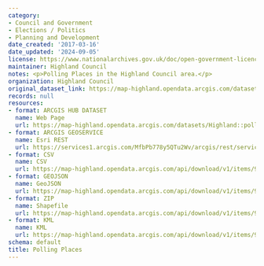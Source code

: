 ```yaml
---
category:
- Council and Government
- Elections / Politics
- Planning and Development
date_created: '2017-03-16'
date_updated: '2024-09-05'
license: https://www.nationalarchives.gov.uk/doc/open-government-licence/version/3/
maintainer: Highland Council
notes: <p>Polling Places in the Highland Council area.</p>
organization: Highland Council
original_dataset_link: https://map-highland.opendata.arcgis.com/datasets/Highland::pollingplaces
records: null
resources:
- format: ARCGIS HUB DATASET
  name: Web Page
  url: https://map-highland.opendata.arcgis.com/datasets/Highland::pollingplaces
- format: ARCGIS GEOSERVICE
  name: Esri REST
  url: https://services1.arcgis.com/MfbPb778y5QTu2Wv/arcgis/rest/services/PollingPlaces/FeatureServer/0
- format: CSV
  name: CSV
  url: https://map-highland.opendata.arcgis.com/api/download/v1/items/90b9f56554f24d628d12329e0eebcb58/csv?layers=0
- format: GEOJSON
  name: GeoJSON
  url: https://map-highland.opendata.arcgis.com/api/download/v1/items/90b9f56554f24d628d12329e0eebcb58/geojson?layers=0
- format: ZIP
  name: Shapefile
  url: https://map-highland.opendata.arcgis.com/api/download/v1/items/90b9f56554f24d628d12329e0eebcb58/shapefile?layers=0
- format: KML
  name: KML
  url: https://map-highland.opendata.arcgis.com/api/download/v1/items/90b9f56554f24d628d12329e0eebcb58/kml?layers=0
schema: default
title: Polling Places
---
```

